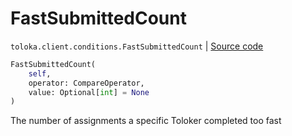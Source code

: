 # FastSubmittedCount
`toloka.client.conditions.FastSubmittedCount` | [Source code](https://github.com/Toloka/toloka-kit/blob/v1.0.1/src/client/conditions.py#L165)

```python
FastSubmittedCount(
    self,
    operator: CompareOperator,
    value: Optional[int] = None
)
```

The number of assignments a specific Toloker completed too fast

